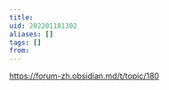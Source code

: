 ```yaml
---
title: 
uid: 202201181302
aliases: []
tags: []
from: 
---
```

https://forum-zh.obsidian.md/t/topic/180